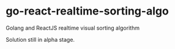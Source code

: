 # go-react-realtime-sorting-algo
Golang and ReactJS realtime visual sorting algorithm

Solution still in alpha stage.
